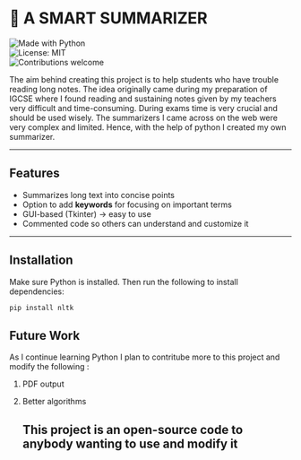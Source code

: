 # 📝 A SMART SUMMARIZER  

![Made with Python](https://img.shields.io/badge/Made%20with-Python-blue?logo=python)  
![License: MIT](https://img.shields.io/badge/License-MIT-green)  
![Contributions welcome](https://img.shields.io/badge/Contributions-welcome-brightgreen)  

The aim behind creating this project is to help students who have trouble reading long notes. The idea originally came during my preparation of IGCSE where I found reading and sustaining notes given by my teachers very difficult and time-consuming. During exams time is very crucial and should be used wisely. The summarizers I came across on the web were very complex and limited. Hence, with the help of python I created my own summarizer.  

---

##  Features  

- Summarizes long text into concise points  
- Option to add **keywords** for focusing on important terms  
- GUI-based (Tkinter) → easy to use  
- Commented code so others can understand and customize it  

---

##  Installation  

Make sure Python is installed. Then run the following  to install dependencies:  

```bash 
pip install nltk
````
## Future Work
As I continue learning Python I plan to contritube more to this project and modify the following :
1. PDF output
2. Better algorithms

   

   ## This project is an open-source code to anybody wanting to use and modify it
